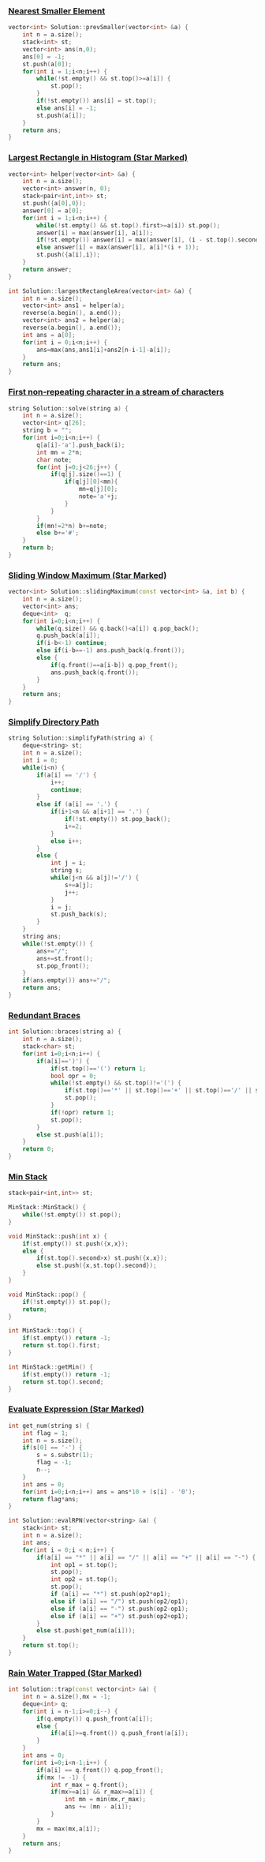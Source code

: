 ### [Nearest Smaller Element](https://www.interviewbit.com/problems/nearest-smaller-element/)

```cpp
vector<int> Solution::prevSmaller(vector<int> &a) {
    int n = a.size();
    stack<int> st;
    vector<int> ans(n,0);
    ans[0] = -1;
    st.push(a[0]);
    for(int i = 1;i<n;i++) {
        while(!st.empty() && st.top()>=a[i]) {
            st.pop();
        }
        if(!st.empty()) ans[i] = st.top();
        else ans[i] = -1;
        st.push(a[i]);
    }
    return ans;
}
```

### [Largest Rectangle in Histogram (Star Marked)](https://www.interviewbit.com/problems/largest-rectangle-in-histogram/)

```cpp
vector<int> helper(vector<int> &a) {
    int n = a.size();
    vector<int> answer(n, 0);
    stack<pair<int,int>> st;
    st.push({a[0],0});
    answer[0] = a[0];
    for(int i = 1;i<n;i++) {
        while(!st.empty() && st.top().first>=a[i]) st.pop();
        answer[i] = max(answer[i], a[i]);
        if(!st.empty()) answer[i] = max(answer[i], (i - st.top().second)*a[i]);
        else answer[i] = max(answer[i], a[i]*(i + 1));
        st.push({a[i],i});
    }
    return answer;
}

int Solution::largestRectangleArea(vector<int> &a) {
    int n = a.size();
    vector<int> ans1 = helper(a);
    reverse(a.begin(), a.end());
    vector<int> ans2 = helper(a);
    reverse(a.begin(), a.end());
    int ans = a[0];
    for(int i = 0;i<n;i++) {
        ans=max(ans,ans1[i]+ans2[n-i-1]-a[i]);
    }
    return ans;
}
```

### [First non-repeating character in a stream of characters](https://www.interviewbit.com/problems/first-non-repeating-character-in-a-stream-of-characters/)

```cpp
string Solution::solve(string a) {
    int n = a.size();
    vector<int> q[26];
    string b = "";
    for(int i=0;i<n;i++) {
        q[a[i]-'a'].push_back(i);
        int mn = 2*n;
        char note;
        for(int j=0;j<26;j++) {
            if(q[j].size()==1) {
                if(q[j][0]<mn){
                    mn=q[j][0];
                    note='a'+j;
                }
            }
        }
        if(mn!=2*n) b+=note;
        else b+='#';
    }
    return b;
}
```

### [Sliding Window Maximum (Star Marked)](https://www.interviewbit.com/problems/sliding-window-maximum/)

```cpp
vector<int> Solution::slidingMaximum(const vector<int> &a, int b) {
    int n = a.size();
    vector<int> ans;
    deque<int>  q;
    for(int i=0;i<n;i++) {
        while(q.size() && q.back()<a[i]) q.pop_back();
        q.push_back(a[i]);
        if(i-b<-1) continue;
        else if(i-b==-1) ans.push_back(q.front());
        else {
            if(q.front()==a[i-b]) q.pop_front();
            ans.push_back(q.front());
        }
    }
    return ans;
}
```

### [Simplify Directory Path](https://www.interviewbit.com/problems/simplify-directory-path/)

```cpp
string Solution::simplifyPath(string a) {
    deque<string> st;
    int n = a.size();
    int i = 0;
    while(i<n) {
        if(a[i] == '/') {
            i++;
            continue;
        }
        else if (a[i] == '.') {
            if(i+1<n && a[i+1] == '.') {
                if(!st.empty()) st.pop_back();
                i+=2;
            }
            else i++;
        }
        else {
            int j = i;
            string s;
            while(j<n && a[j]!='/') {
                s+=a[j];
                j++;
            }
            i = j;
            st.push_back(s);
        }
    }
    string ans;
    while(!st.empty()) {
        ans+="/";
        ans+=st.front();
        st.pop_front();
    }
    if(ans.empty()) ans+="/";
    return ans;
}
```

### [Redundant Braces](https://www.interviewbit.com/problems/redundant-braces/)

```cpp
int Solution::braces(string a) {
    int n = a.size();
    stack<char> st;
    for(int i=0;i<n;i++) {
        if(a[i]==')') {
            if(st.top()=='(') return 1;
            bool opr = 0;
            while(!st.empty() && st.top()!='(') {
                if(st.top()=='*' || st.top()=='+' || st.top()=='/' || st.top()=='-') opr = 1;
                st.pop();
            }
            if(!opr) return 1;
            st.pop();
        }
        else st.push(a[i]);
    }
    return 0;
}
```

### [Min Stack](https://www.interviewbit.com/problems/min-stack/)

```cpp
stack<pair<int,int>> st;

MinStack::MinStack() {
    while(!st.empty()) st.pop();
}

void MinStack::push(int x) {
    if(st.empty()) st.push({x,x});
    else {
        if(st.top().second>x) st.push({x,x});
        else st.push({x,st.top().second});
    }
}

void MinStack::pop() {
    if(!st.empty()) st.pop();
    return;
}

int MinStack::top() {
    if(st.empty()) return -1;
    return st.top().first;
}

int MinStack::getMin() {
    if(st.empty()) return -1;
    return st.top().second;
}
```

### [Evaluate Expression (Star Marked)](https://www.interviewbit.com/problems/evaluate-expression/)

```cpp
int get_num(string s) {
    int flag = 1;
    int n = s.size();
    if(s[0] == '-') {
        s = s.substr(1);
        flag = -1;
        n--;
    }
    int ans = 0;
    for(int i=0;i<n;i++) ans = ans*10 + (s[i] - '0');
    return flag*ans;
}

int Solution::evalRPN(vector<string> &a) {
    stack<int> st;
    int n = a.size();
    int ans;
    for(int i = 0;i < n;i++) {
        if(a[i] == "*" || a[i] == "/" || a[i] == "+" || a[i] == "-") {
            int op1 = st.top();
            st.pop();
            int op2 = st.top();
            st.pop();
            if (a[i] == "*") st.push(op2*op1);
            else if (a[i] == "/") st.push(op2/op1);
            else if (a[i] == "-") st.push(op2-op1);
            else if (a[i] == "+") st.push(op2+op1);
        }
        else st.push(get_num(a[i]));
    }
    return st.top();
}
```

### [Rain Water Trapped (Star Marked)](https://www.interviewbit.com/problems/rain-water-trapped/)

```cpp
int Solution::trap(const vector<int> &a) {
    int n = a.size(),mx = -1;
    deque<int> q;
    for(int i = n-1;i>=0;i--) {
        if(q.empty()) q.push_front(a[i]);
        else {
            if(a[i]>=q.front()) q.push_front(a[i]);
        }
    }
    int ans = 0;
    for(int i=0;i<n-1;i++) {
        if(a[i] == q.front()) q.pop_front();
        if(mx != -1) {
            int r_max = q.front();
            if(mx>=a[i] && r_max>=a[i]) {
                int mn = min(mx,r_max);
                ans += (mn - a[i]);
            }
        }
        mx = max(mx,a[i]);
    }
    return ans;
}
```
